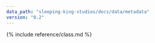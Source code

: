 ```yaml
---
data_path: "sleeping-king-studios/docs/data/metadata"
version: "0.2"
---
```


{% include reference/class.md %}
